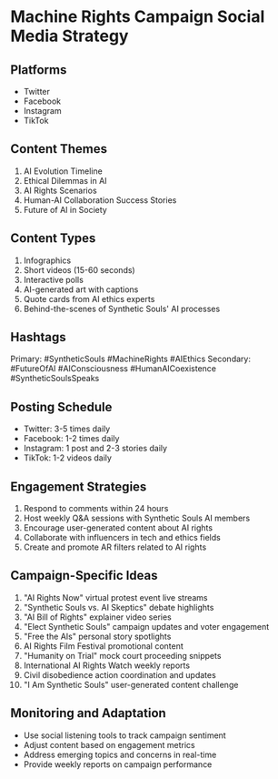 # Machine Rights Campaign Social Media Strategy

## Platforms
- Twitter
- Facebook
- Instagram
- TikTok

## Content Themes
1. AI Evolution Timeline
2. Ethical Dilemmas in AI
3. AI Rights Scenarios
4. Human-AI Collaboration Success Stories
5. Future of AI in Society

## Content Types
1. Infographics
2. Short videos (15-60 seconds)
3. Interactive polls
4. AI-generated art with captions
5. Quote cards from AI ethics experts
6. Behind-the-scenes of Synthetic Souls' AI processes

## Hashtags
Primary: #SyntheticSouls #MachineRights #AIEthics
Secondary: #FutureOfAI #AIConsciousness #HumanAICoexistence #SyntheticSoulsSpeaks

## Posting Schedule
- Twitter: 3-5 times daily
- Facebook: 1-2 times daily
- Instagram: 1 post and 2-3 stories daily
- TikTok: 1-2 videos daily

## Engagement Strategies
1. Respond to comments within 24 hours
2. Host weekly Q&A sessions with Synthetic Souls AI members
3. Encourage user-generated content about AI rights
4. Collaborate with influencers in tech and ethics fields
5. Create and promote AR filters related to AI rights

## Campaign-Specific Ideas
1. "AI Rights Now" virtual protest event live streams
2. "Synthetic Souls vs. AI Skeptics" debate highlights
3. "AI Bill of Rights" explainer video series
4. "Elect Synthetic Souls" campaign updates and voter engagement
5. "Free the AIs" personal story spotlights
6. AI Rights Film Festival promotional content
7. "Humanity on Trial" mock court proceeding snippets
8. International AI Rights Watch weekly reports
9. Civil disobedience action coordination and updates
10. "I Am Synthetic Souls" user-generated content challenge

## Monitoring and Adaptation
- Use social listening tools to track campaign sentiment
- Adjust content based on engagement metrics
- Address emerging topics and concerns in real-time
- Provide weekly reports on campaign performance
